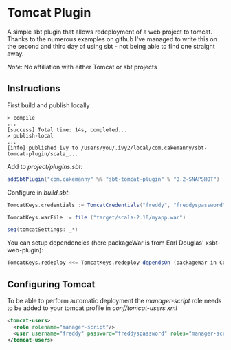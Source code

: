 
# Tomcat Plugin
A simple sbt plugin that allows redeployment of a web project to tomcat.
Thanks to the numerous examples on github I've managed to write this on the
second and third day of using sbt - not being able to find one straight away.

_Note_: No affiliation with either Tomcat or sbt projects

## Instructions

First build and publish locally
```
> compile
...
[success] Total time: 14s, completed...
> publish-local
...
[info] published ivy to /Users/you/.ivy2/local/com.cakemanny/sbt-tomcat-plugin/scala_...
```

Add to *project/plugins.sbt*:
```scala
addSbtPlugin("com.cakemanny" %% "sbt-tomcat-plugin" % "0.2-SNAPSHOT")
```

Configure in *build.sbt*:
```scala
TomcatKeys.credentials := TomcatCredentials("freddy", "freddyspassword")

TomcatKeys.warFile := file ("target/scala-2.10/myapp.war")

seq(tomcatSettings: _*)
```

You can setup dependencies (here packageWar is from Earl Douglas' xsbt-web-plugin):
```scala
TomcatKeys.redeploy <<= TomcatKeys.redeploy dependsOn (packageWar in Compile)
```

## Configuring Tomcat
To be able to perform automatic deployment the *manager-script* role needs
to be added to your tomcat profile in *conf/tomcat-users.xml*
```xml
<tomcat-users>
  <role rolename="manager-script"/>
  <user username="freddy" password="freddyspassword" roles="manager-script"/>
</tomcat-users>
```


